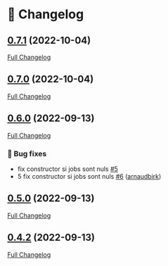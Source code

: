 # 📑 Changelog

## [0.7.1](https://github.com/ign-gpao/builder-python/tree/0.7.1) (2022-10-04)

[Full Changelog](https://github.com/ign-gpao/builder-python/compare/0.7.0...0.7.1)

## [0.7.0](https://github.com/ign-gpao/builder-python/tree/0.7.0) (2022-10-04)

[Full Changelog](https://github.com/ign-gpao/builder-python/compare/0.6.0...0.7.0)

## [0.6.0](https://github.com/ign-gpao/builder-python/tree/0.6.0) (2022-09-13)

[Full Changelog](https://github.com/ign-gpao/builder-python/compare/0.5.0...0.6.0)

### 🐛 Bug fixes

- fix constructor si jobs sont nuls [\#5](https://github.com/ign-gpao/builder-python/issues/5)
- 5 fix constructor si jobs sont nuls [\#6](https://github.com/ign-gpao/builder-python/pull/6) ([arnaudbirk](https://github.com/arnaudbirk))

## [0.5.0](https://github.com/ign-gpao/builder-python/tree/0.5.0) (2022-09-13)

[Full Changelog](https://github.com/ign-gpao/builder-python/compare/0.4.2...0.5.0)

## [0.4.2](https://github.com/ign-gpao/builder-python/tree/0.4.2) (2022-09-13)

[Full Changelog](https://github.com/ign-gpao/builder-python/compare/72ce6462718f040068cbe312c77a60b86a1448b9...0.4.2)



